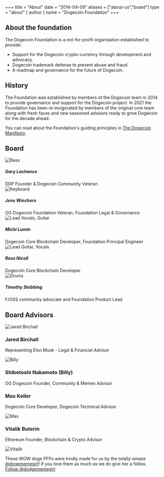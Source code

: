 +++
title = "About"
date = "2014-04-09"
aliases = ["about-us","board"]
type = "about"
[ author ]
  name = "Dogecoin Foundation"
+++

<section>

<div class="title">

  ## About the foundation
  <div class="underline"></div>
</div>

<div class="description">
The Dogecoin Foundation is a not-for-profit organisation established to provide:

* Support for the Dogecoin crypto-currency through development and advocacy.
* Dogecoin trademark defense to prevent abuse and fraud.
* A roadmap and governance for the future of Dogecoin.
</div>
</section>

<section>

<div class="title">

## History
<div class="underline"></div>
</div>

<div class="description">
The Foundation was established by members of the Dogecoin team in 2014 to provide
governance and support for the Dogecoin project. In 2021 the Foundation has been
re-invigorated by members of the original core team along with fresh faces and new
seasoned advisors ready to grow Dogecoin for the decade ahead.

You can read about the Foundation's guiding principles in [The Dogecoin Manifesto](/manifesto).
</div>
</section>

<section class="board">
  <div>

  ## Board
  <div class="underline"></div>


  <div class="members">
  <div class="member">
  <img title='Bass' src="/gary.png"/>
  <h5>Gary Lachance</h5>
  DDP Founder & Dogecoin Community Veteran
  </div>

  <div class="member">
  <img title='Keyboard' src="/jens.png"/>
  <h5>Jens Wiechers</h5>
  OG Dogecoin Foundation Veteran, Foundation Legal & Governance
  </div>

  <div class="member">
  <img title='Lead Vocals, Guitar' src="/michi.png"/>
  <h5>Michi Lumin</h5>
  Dogecoin Core Blockchain Developer, Foundation Principal Engineer
  </div>

  <div class="member">
  <img title='Lead Guitar, Vocals' src="/ross.png"/>
  <h5>Ross Nicoll</h5>
  Dogecoin Core Blockchain Developer
  </div>

  <div class="member">
  <img title='Drums' src="/timothy.png"/>
  <h5>Timothy Stebbing</h5>
  F/OSS community advocate and Foundation Product Lead
  </div>

  </div>
  </div>
</section>

<div class="advisors">
<div class="top"></div>
<div class="inner">
<div class="title">

## Board Advisors
<div class="underline"></div>
</div>

<div class="members">

<div>
<img title='Jared Birchall' src="/jared.png"/>
</div>
<div>

### Jared Birchall
Representing Elon Musk - Legal & Financial Advisor
</div>

<div>
<img title='Billy' src="/billy.png"/>
</div>
<div>

### Shibetoshi Nakamoto (Billy)
OG Dogecoin Founder, Community & Memes Advisor
</div>

<div>

### Max Keller
Dogecoin Core Developer, Dogecoin Technical Advisor
</div>
<div>
<img title='Max' src="/max.png"/>
</div>

<div>

### Vitalik Buterin
Ethereum Founder, Blockchain & Crypto Advisor
</div>
<div>
<img title='Vitalik' src="/vitalik.png"/>
</div>

</div>
</div>
<div class="bottom"></div>
</div>

<div class="tweet">

These WOW doge PFPs were kindly made for us by the totally-amaze
[@dogememegirl](https://twitter.com/Dogememegirl)! If you love them as
much as we do give her a follow.
<a href="https://twitter.com/dodgememegirl?ref_src=twsrc%5Etfw" class="twitter-follow-button" data-show-screen-name="false" data-show-count="false">Follow @dodgememegirl</a><script async src="https://platform.twitter.com/widgets.js" charset="utf-8"></script>
</div>
